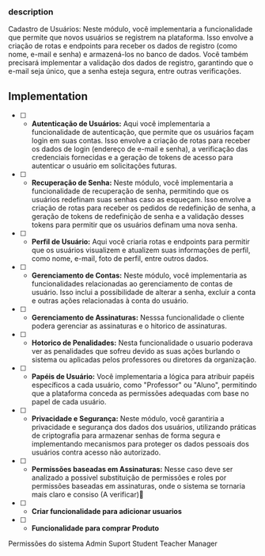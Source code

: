 ### description

Cadastro de Usuários: Neste módulo, você implementaria a funcionalidade que permite que novos usuários se registrem na plataforma. Isso envolve a criação de rotas e endpoints para receber os dados de registro (como nome, e-mail e senha) e armazená-los no banco de dados. Você também precisará implementar a validação dos dados de registro, garantindo que o e-mail seja único, que a senha esteja segura, entre outras verificações.

## Implementation

- [ ] - **Autenticação de Usuários:** Aqui você implementaria a funcionalidade de autenticação, que permite que os usuários façam login em suas contas. Isso envolve a criação de rotas para receber os dados de login (endereço de e-mail e senha), a verificação das credenciais fornecidas e a geração de tokens de acesso para autenticar o usuário em solicitações futuras.

- [ ] - **Recuperação de Senha:** Neste módulo, você implementaria a funcionalidade de recuperação de senha, permitindo que os usuários redefinam suas senhas caso as esqueçam. Isso envolve a criação de rotas para receber os pedidos de redefinição de senha, a geração de tokens de redefinição de senha e a validação desses tokens para permitir que os usuários definam uma nova senha.

- [ ] - **Perfil de Usuário:** Aqui você criaria rotas e endpoints para permitir que os usuários visualizem e atualizem suas informações de perfil, como nome, e-mail, foto de perfil, entre outros dados.

- [ ] - **Gerenciamento de Contas:** Neste módulo, você implementaria as funcionalidades relacionadas ao gerenciamento de contas de usuário. Isso inclui a possibilidade de alterar a senha, excluir a conta e outras ações relacionadas à conta do usuário.

- [ ] - **Gerenciamento de Assinaturas:** Nesssa funcionalidade o cliente podera gerenciar as assinaturas e o hitorico de assinaturas.

- [ ] - **Hotorico de Penalidades:** Nesta funcionalidade o usuario poderava ver as penalidades que sofreu devido as suas ações burlando o sistema ou aplicadas pelos professores ou diretores da organização.


- [ ] - **Papéis de Usuário:** Você implementaria a lógica para atribuir papéis específicos a cada usuário, como "Professor" ou "Aluno", permitindo que a plataforma conceda as permissões adequadas com base no papel de cada usuário.

- [ ] - **Privacidade e Segurança:** Neste módulo, você garantiria a privacidade e segurança dos dados dos usuários, utilizando práticas de criptografia para armazenar senhas de forma segura e implementando mecanismos para proteger os dados pessoais dos usuários contra acesso não autorizado.

- [ ] - **Permissões baseadas em Assinaturas:**
Nesse caso deve ser analizado a possivel substituição de permissões e roles por permissões baseadas em assinaturas, onde o sistema  se tornaria mais claro e consiso (A verificar)🎈

- [ ] - **Criar funcionalidade  para adicionar usuarios**

- [ ] - **Funcionalidade para comprar Produto**


Permissões do sistema
Admin
Suport
Student
Teacher
Manager